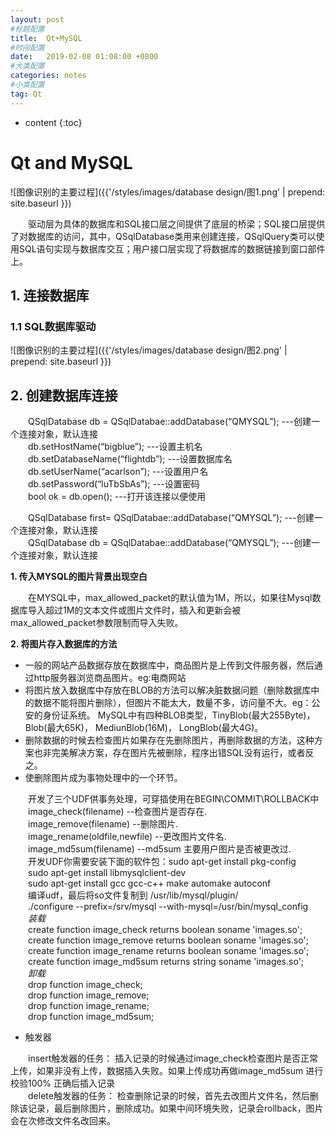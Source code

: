 ```yaml
---
layout: post
#标题配置
title:  Qt+MySQL
#时间配置
date:   2019-02-08 01:08:00 +0800
#大类配置
categories: notes
#小类配置
tag: Qt
---
```


* content
{:toc}



# Qt and MySQL

![图像识别的主要过程]({{'/styles/images/database design/图1.png' | prepend: site.baseurl }})

&emsp;&emsp;驱动层为具体的数据库和SQL接口层之间提供了底层的桥梁；SQL接口层提供了对数据库的访问，其中，QSqlDatabase类用来创建连接，QSqlQuery类可以使用SQL语句实现与数据库交互；用户接口层实现了将数据库的数据链接到窗口部件上。  
## 1. 连接数据库
### 1.1 SQL数据库驱动

![图像识别的主要过程]({{'/styles/images/database design/图2.png' | prepend: site.baseurl }})
 
## 2. 创建数据库连接
&emsp;&emsp;QSqlDatabase db = QSqlDatabae::addDatabase(“QMYSQL”);  ---创建一个连接对象，默认连接  
&emsp;&emsp;db.setHostName(“bigblue”);  ---设置主机名  
&emsp;&emsp;db.setDatabaseName(“flightdb”);  ---设置数据库名  
&emsp;&emsp;db.setUserName(“acarlson”);  ---设置用户名  
&emsp;&emsp;db.setPassword(“luTbSbAs”);  ---设置密码  
&emsp;&emsp;bool ok = db.open();  ---打开该连接以便使用  

&emsp;&emsp;QSqlDatabase first= QSqlDatabae::addDatabase(“QMYSQL”);  ---创建一个连接对象，默认连接  
&emsp;&emsp;QSqlDatabase db = QSqlDatabae::addDatabase(“QMYSQL”);  ---创建一个连接对象，默认连接  

**1. 传入MYSQL的图片背景出现空白**   

&emsp;&emsp;在MYSQL中，max\_allowed\_packet的默认值为1M，所以，如果往Mysql数据库导入超过1M的文本文件或图片文件时，插入和更新会被max\_allowed\_packet参数限制而导入失败。
  
**2. 将图片存入数据库的方法**  

-  一般的网站产品数据存放在数据库中，商品图片是上传到文件服务器，然后通过http服务器浏览商品图片。eg:电商网站  
-  将图片放入数据库中存放在BLOB的方法可以解决脏数据问题（删除数据库中的数据不能将图片删除），但图片不能太大，数量不多，访问量不大。eg：公安的身份证系统。
MySQL中有四种BLOB类型，TinyBlob(最大255Byte)， Blob(最大65K)， MediunBlob(16M)， LongBlob(最大4G)。  
-  删除数据的时候去检查图片如果存在先删除图片，再删除数据的方法，这种方案也非完美解决方案，存在图片先被删除，程序出错SQL没有运行，或者反之。  
-  使删除图片成为事物处理中的一个环节。  

&emsp;&emsp;开发了三个UDF供事务处理，可穿插使用在BEGIN\COMMIT\ROLLBACK中  
&emsp;&emsp;image\_check(filename) --检查图片是否存在.   
&emsp;&emsp;image\_remove(filename) --删除图片.   
&emsp;&emsp;image\_rename(oldfile,newfile) --更改图片文件名.   
&emsp;&emsp;image\_md5sum(filename) --md5sum 主要用户图片是否被更改过.  
&emsp;&emsp;开发UDF你需要安装下面的软件包：sudo apt-get install pkg-config  
&emsp;&emsp;sudo apt-get install libmysqlclient-dev  
&emsp;&emsp;sudo apt-get install gcc gcc-c++ make automake autoconf  
&emsp;&emsp;编译udf，最后将so文件复制到 /usr/lib/mysql/plugin/  
&emsp;&emsp;./configure --prefix=/srv/mysql --with-mysql=/usr/bin/mysql\_config  
&emsp;&emsp;*装载*  
&emsp;&emsp;create function image\_check returns boolean soname 'images.so';  
&emsp;&emsp;create function image\_remove returns boolean soname 'images.so';  
&emsp;&emsp;create function image\_rename returns boolean soname 'images.so';  
&emsp;&emsp;create function image\_md5sum returns string soname 'images.so';  
&emsp;&emsp;*卸载*   
&emsp;&emsp;drop function image\_check;  
&emsp;&emsp;drop function image\_remove;   
&emsp;&emsp;drop function image\_rename;    
&emsp;&emsp;drop function image\_md5sum;
    
- 触发器  

&emsp;&emsp;insert触发器的任务： 插入记录的时候通过image_check检查图片是否正常上传，如果非没有上传，数据插入失败。如果上传成功再做image_md5sum 进行校验100% 正确后插入记录  
&emsp;&emsp;delete触发器的任务： 检查删除记录的时候，首先去改图片文件名，然后删除该记录，最后删除图片，删除成功。如果中间环境失败，记录会rollback，图片会在次修改文件名改回来。